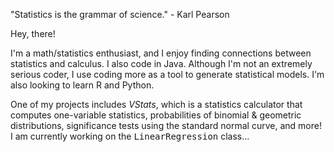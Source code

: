 "Statistics is the grammar of science." - Karl Pearson

Hey, there! 

I'm a math/statistics enthusiast, and I enjoy finding connections between statistics and calculus. I also code in Java. Although I'm not an extremely serious coder, I use coding more as a tool to generate statistical models. I'm also looking to learn R and Python. 

One of my projects includes <i>VStats</i>, which is a statistics calculator that computes one-variable statistics, probabilities of binomial & geometric distributions, significance tests using the standard normal curve, and more! I am currently working on the <samp>LinearRegression</samp> class... 
